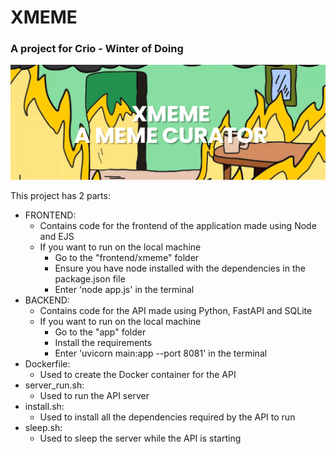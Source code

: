 # XMEME 
### A project for Crio - Winter of Doing

![Crio Banner](XMEME_banner.png)

This project has 2 parts:

- FRONTEND:
    - Contains code for the frontend of the application made using Node and EJS
    - If you want to run on the local machine
        - Go to the "frontend/xmeme" folder
        - Ensure you have node installed with the dependencies in the package.json file
        - Enter 'node app.js' in the terminal
- BACKEND: 
    - Contains code for the API made using Python, FastAPI and SQLite
    - If you want to run on the local machine
        - Go to the "app" folder
        - Install the requirements
        - Enter 'uvicorn main:app --port 8081' in the terminal
- Dockerfile:
    - Used to create the Docker container for the API
- server_run.sh:
    - Used to run the API server
- install.sh:
    -  Used to install all the dependencies required by the API to run
- sleep.sh:
    - Used to sleep the server while the API is starting 


